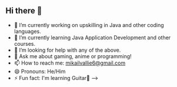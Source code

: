 ## Hi there 👋



- 🔭 I’m currently working on upskilling in Java and other coding languages.
- 🌱 I’m currently learning Java Application Development and other courses.
- 🤔 I’m looking for help with any of the above.
- 💬 Ask me about gaming, anime or programming!
- 📫 How to reach me: mikailvallie6@gmail.com
- 😄 Pronouns: He/Him
- ⚡ Fun fact: I'm learning Guitar🎸
-->
